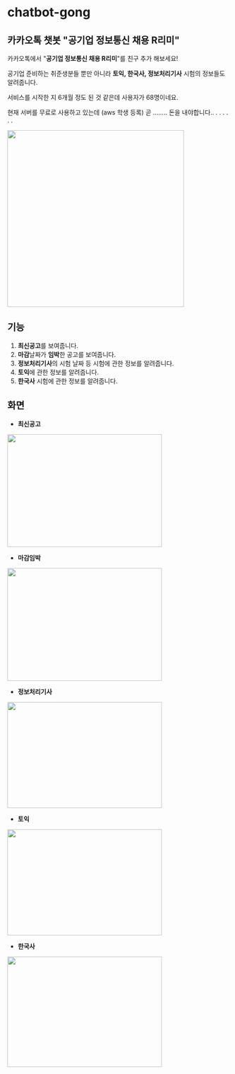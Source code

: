 # chatbot-gong



## 카카오톡 챗봇 "공기업 정보통신 채용 R리미"

카카오톡에서 "**공기업 정보통신 채용 R리미**"를 친구 추가 해보세요!

공기업 준비하는 취준생분들 뿐만 아니라 **토익, 한국사, 정보처리기사** 시험의 정보들도 알려줍니다.

서비스를 시작한 지 6개월 정도 된 것 같은데 사용자가 68명이네요.

현재 서버를 무료로 사용하고 있는데 (aws 학생 등록) 곧 ........ 돈을 내야합니다.. . . . . . . 

<img src="https://user-images.githubusercontent.com/29877240/104429425-f197a700-55c8-11eb-9710-ae2af6995761.png" width="400px" height="400px"></img>

   

   

## 기능

1. **최신공고**를 보여줍니다.
2. **마감**날짜가 **임박**한 공고를 보여줍니다.
3. **정보처리기사**의 시험 날짜 등 시험에 관한 정보를 알려줍니다.
4. **토익**에 관한 정보를 알려줍니다.
5. **한국사** 시험에 관한 정보를 알려줍니다.  

   

   

## 화면

- **최신공고**

<img src="https://user-images.githubusercontent.com/29877240/104430545-27895b00-55ca-11eb-93b2-b224512798e8.png" width="350px" height="255px">

   



- **마감임박**

<img src="https://user-images.githubusercontent.com/29877240/104430779-7b943f80-55ca-11eb-9166-46cc9f8b5d96.png" width="350px" height="255px">

   



- **정보처리기사**

<img src="https://user-images.githubusercontent.com/29877240/104430836-8d75e280-55ca-11eb-8131-e36d49ed0b34.png" width="350px" height="240px">

   



- **토익**

<img src="https://user-images.githubusercontent.com/29877240/104431004-c1510800-55ca-11eb-9528-26477c17704f.png" width="350px" height="240px">

   



- **한국사**

<img src="https://user-images.githubusercontent.com/29877240/104431095-d9c12280-55ca-11eb-9332-bb4e11cb99e7.png" width="350px" height="250px">


